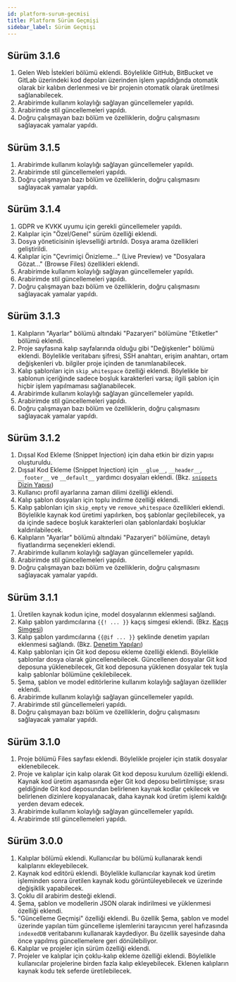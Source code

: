 ```yaml
---
id: platform-surum-gecmisi
title: Platform Sürüm Geçmişi
sidebar_label: Sürüm Geçmişi
---
```


<a id="aHeaderMenuAnchor" data-header-menu="Docs"></a>

## Sürüm 3.1.6

1. Gelen Web İstekleri bölümü eklendi. Böylelikle GitHub, BitBucket ve GitLab üzerindeki kod depoları üzerinden işlem yapıldığında otomatik olarak bir kalıbın derlenmesi ve bir projenin otomatik olarak üretilmesi sağlanabilecek.
2. Arabirimde kullanım kolaylığı sağlayan güncellemeler yapıldı.
3. Arabirimde stil güncellemeleri yapıldı.
4. Doğru çalışmayan bazı bölüm ve özelliklerin, doğru çalışmasını sağlayacak yamalar yapıldı.

## Sürüm 3.1.5

1. Arabirimde kullanım kolaylığı sağlayan güncellemeler yapıldı.
2. Arabirimde stil güncellemeleri yapıldı.
3. Doğru çalışmayan bazı bölüm ve özelliklerin, doğru çalışmasını sağlayacak yamalar yapıldı.

## Sürüm 3.1.4

1. GDPR ve KVKK uyumu için gerekli güncellemeler yapıldı.
2. Kalıplar için "Özel/Genel" sürüm özelliği eklendi.
3. Dosya yöneticisinin işlevselliği artırıldı. Dosya arama özellikleri geliştirildi.
4. Kalıplar için "Çevrimiçi Önizleme..." (Live Preview) ve "Dosyalara Gözat..." (Browse Files) özellikleri eklendi.
5. Arabirimde kullanım kolaylığı sağlayan güncellemeler yapıldı.
6. Arabirimde stil güncellemeleri yapıldı.
7. Doğru çalışmayan bazı bölüm ve özelliklerin, doğru çalışmasını sağlayacak yamalar yapıldı.

## Sürüm 3.1.3

1. Kalıpların "Ayarlar" bölümü altındaki "Pazaryeri" bölümüne "Etiketler" bölümü eklendi.
2. Proje sayfasına kalıp sayfalarında olduğu gibi "Değişkenler" bölümü eklendi. Böylelikle veritabanı şifresi, SSH anahtarı, erişim anahtarı, ortam değişkenleri vb. bilgiler proje içinden de tanımlanabilecek.
3. Kalıp şablonları için `skip_whitespace` özelliği eklendi. Böylelikle bir şablonun içeriğinde sadece boşluk karakterleri varsa; ilgili şablon için hiçbir işlem yapılmaması sağlanabilecek.
4. Arabirimde kullanım kolaylığı sağlayan güncellemeler yapıldı.
5. Arabirimde stil güncellemeleri yapıldı.
6. Doğru çalışmayan bazı bölüm ve özelliklerin, doğru çalışmasını sağlayacak yamalar yapıldı.

## Sürüm 3.1.2

1. Dışsal Kod Ekleme (Snippet Injection) için daha etkin bir dizin yapısı oluşturuldu.
2. Dışsal Kod Ekleme (Snippet Injection) için `__glue__`, `__header__`, `__footer__` ve `__default__` yardımcı dosyaları eklendi. (Bkz. [`snippets` Dizin Yapısı](/latest/tr/docs/basvurular-dissal-kod-ekleme-snippet-injection/#snippets-dizin-yapısı))
3. Kullanıcı profil ayarlarına zaman dilimi özelliği eklendi.
4. Kalıp şablon dosyaları için toplu indirme özelliği eklendi.
5. Kalıp şablonları için `skip_empty` ve `remove_whitespace` özellikleri eklendi. Böylelikle kaynak kod üretimi yapılırken, boş şablonlar geçilebilecek, ya da içinde sadece boşluk karakterleri olan şablonlardaki boşluklar kaldırılabilecek.
6. Kalıpların "Ayarlar" bölümü altındaki "Pazaryeri" bölümüne, detaylı fiyatlandırma seçenekleri eklendi.
7. Arabirimde kullanım kolaylığı sağlayan güncellemeler yapıldı.
8. Arabirimde stil güncellemeleri yapıldı.
9. Doğru çalışmayan bazı bölüm ve özelliklerin, doğru çalışmasını sağlayacak yamalar yapıldı.

## Sürüm 3.1.1

1. Üretilen kaynak kodun içine, model dosyalarının eklenmesi sağlandı.
2. Kalıp şablon yardımcılarına `{{! ... }}` kaçış simgesi eklendi. (Bkz. [Kaçış Simgesi](/latest/tr/docs/basvurular-kalip-sablonu-kaynak-kod-yardimcilari/#kaçış-simgesi))
3. Kalıp şablon yardımcılarına `{{@if ... }}` şeklinde denetim yapıları eklenmesi sağlandı. (Bkz. [Denetim Yapıları](/latest/tr/docs/basvurular-kalip-sablonu-kaynak-kod-yardimcilari/#denetim-yapıları))
4. Kalıp şablonları için Git kod deposu ekleme özelliği eklendi. Böylelikle şablonlar dosya olarak güncellenebilecek. Güncellenen dosyalar Git kod deposuna yüklenebilecek, Git kod deposuna yüklenen dosyalar tek tuşla kalıp şablonlar bölümüne çekilebilecek.
5. Şema, şablon ve model editörlerine kullanım kolaylığı sağlayan özellikler eklendi.
6. Arabirimde kullanım kolaylığı sağlayan güncellemeler yapıldı.
7. Arabirimde stil güncellemeleri yapıldı.
8. Doğru çalışmayan bazı bölüm ve özelliklerin, doğru çalışmasını sağlayacak yamalar yapıldı.

## Sürüm 3.1.0

1. Proje bölümü Files sayfası eklendi. Böylelikle projeler için statik dosyalar eklenebilecek.
2. Proje ve kalıplar için kalıp olarak Git kod deposu kurulum özelliği eklendi. Kaynak kod üretim aşamasında eğer Git kod deposu belirtilmişse; sırası geldiğinde Git kod deposundan belirlenen kaynak kodlar çekilecek ve belirlenen dizinlere kopyalanacak, daha kaynak kod üretim işlemi kaldığı yerden devam edecek.
3. Arabirimde kullanım kolaylığı sağlayan güncellemeler yapıldı.
4. Arabirimde stil güncellemeleri yapıldı.

## Sürüm 3.0.0

1. Kalıplar bölümü eklendi. Kullanıcılar bu bölümü kullanarak kendi kalıplarını ekleyebilecek.
2. Kaynak kod editörü eklendi. Böylelikle kullanıcılar kaynak kod üretim işleminden sonra üretilen kaynak kodu görüntüleyebilecek ve üzerinde değişiklik yapabilecek.
3. Çoklu dil arabirim desteği eklendi.
4. Şema, şablon ve modellerin JSON olarak indirilmesi ve yüklenmesi özelliği eklendi.
5. "Güncelleme Geçmişi" özelliği eklendi. Bu özellik Şema, şablon ve model üzerinde yapılan tüm güncelleme işlemlerini tarayıcının yerel hafızasında `indexedDB` veritabanını kullanarak kaydediyor. Bu özellik sayesinde daha önce yapılmış güncellemelere geri dönülebiliyor.
6. Kalıplar ve projeler için sürüm özelliği eklendi.
7. Projeler ve kalıplar için çoklu-kalıp ekleme özelliği eklendi. Böylelikle kullanıcılar projelerine birden fazla kalıp ekleyebilecek. Eklenen kalıpların kaynak kodu tek seferde üretilebilecek.